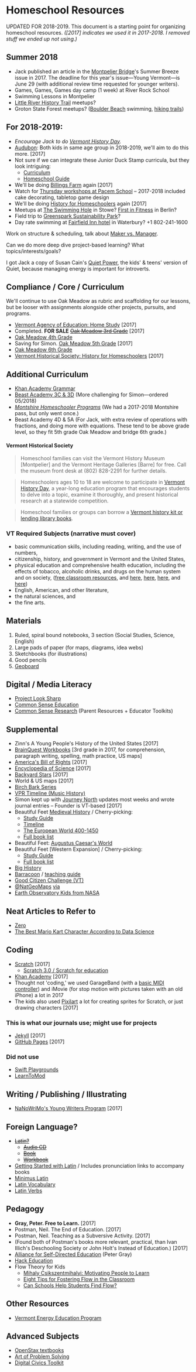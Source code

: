 # Homeschool Resources

UPDATED FOR 2018-2019. This document is a starting point for organizing homeschool resources. *([2017] indicates we used it in 2017-2018. I removed stuff we ended up not using.)*

## Summer 2018

* Jack published an article in the [Montpelier Bridge](http://www.montpelierbridge.com/)'s Summer Breeze issue in 2017. The deadline for this year's issue—Young Vermont—is June 29 (with additional review time requested for younger writers).
* Games, Games, Games day camp (1 week) at River Rock School
* Swimming Lessons in Montpelier
* [Little River History Trail](https://www.vtstateparks.com/assets/pdf/little-river-trails.pdf) meetups?
* Groton State Forest meetups? ([Boulder Beach](https://vtstateparks.com/boulder.html) swimming, [hiking trails](https://www.vtstateparks.com/assets/pdf/groton_trails.pdf))

## For 2018-2019:

* *Encourage Jack to do [Vermont History Day](http://vermonthistory.org/educate/vermont-history-day).*
* [Audubon](http://vt.audubon.org/programs/homeschool-programs): Both kids in same age group in 2018-2019, we'll aim to do this more. [2017]
* Not sure if we can integrate these Junior Duck Stamp curricula, but they look intriguing:
  * [Curriculum](https://www.fws.gov/birds/education/junior-duck-stamp-conservation-program/conservation-education-curriculum.php)
  * [Homeschool Guide](https://www.fws.gov/migratorybirds/pdf/education/JuniorDuckStamp-HomeschoolGuide.pdf)
* We'll be doing [Billings Farm](https://billingsfarm.org/education/homeschooler-days/) again [2017]
* Watch for [Thursday workshops at Pacem School](http://pacemschool.org/beyond-academics/thursday-workshops/) &ndash; 2017-2018 included cake decorating, tabletop game design
* We'll be doing [History for Homeschoolers](http://vermonthistory.org/educate/homeschool) again [2017]
* Meetups at [The Swimming Hole](https://theswimmingholestowe.com/) in Stowe? [First in Fitness](http://www.firstinfitness.com/pool-schedule) in Berlin?
* Field trip to [Greenspark Sustainability Park](http://greensparkvt.com/)?
* Day rate swimming at [Fairfield Inn hotel](https://www.marriott.com/hotels/travel/btvwb-fairfield-inn-and-suites-waterbury-stowe/) in Waterbury? +1 802-241-1600

Work on structure & scheduling, talk about [Maker vs. Manager](http://www.paulgraham.com/makersschedule.html).

Can we do more deep dive project-based learning? What topics/interests/goals?

I got Jack a copy of Susan Cain's [Quiet Power](https://www.bearpondbooks.com/book/9780803740600), the kids' & teens' version of Quiet, because managing energy is important for introverts.

## Compliance / Core / Curriculum

We'll continue to use Oak Meadow as rubric and scaffolding for our lessons, but be looser with assignments alongside other projects, pursuits, and programs.

* [Vermont Agency of Education: Home Study](http://education.vermont.gov/vermont-schools/school-operations/home-study) [2017]
* Completed. **FOR SALE** ~~[Oak Meadow 3rd Grade](http://www.oakmeadowbookstore.com/Third-Grade-c149/)~~ [2017]
* [Oak Meadow 4th Grade](http://www.oakmeadowbookstore.com/Fourth-Grade-c150/)
* Saving for Simon. [Oak Meadow 5th Grade](http://www.oakmeadowbookstore.com/Fifth-Grade-c151/) [2017]
* [Oak Meadow 6th Grade](http://www.oakmeadowbookstore.com/Sixth-Grade-c152/)
* [Vermont Historical Society: History for Homeschoolers](http://vermonthistory.org/educate/homeschool) [2017]

## Additional Curriculum

* [Khan Academy Grammar](https://www.khanacademy.org/humanities/grammar)
* [Beast Academy 3C & 3D](https://beastacademy.com/books/3C) (More challenging for Simon—ordered 05/2018)
* *[Montshire Homeschooler Programs](https://www.montshire.org/programs/list/category/homeschooler-programs)* (We had a 2017-2018 Montshire pass, but only went once.)
* Beast Academy 4D & 5A (For Jack, with extra review of operations with fractions, and doing more with equations. These tend to be above grade level, so they fit 5th grade Oak Meadow and bridge 6th grade.)

#### Vermont Historical Society

> Homeschool families can visit the Vermont History Museum [Montpelier] and the Vermont Heritage Galleries [Barre] for free. Call the museum front desk at (802) 828-2291 for further details.

> Homeschoolers ages 10 to 18 are welcome to participate in [Vermont History Day](http://vermonthistory.org/educate/vermont-history-day), a year-long education program that encourages students to delve into a topic, examine it thoroughly, and present historical research at a statewide competition.

> Homeschool families or groups can borrow a [Vermont history kit or lending library books](http://vermonthistory.org/educate/in-your-classroom).

### VT Required Subjects (narrative must cover)

* basic communication skills, including reading, writing, and the use of numbers,
* citizenship, history, and government in Vermont and the United States,
* physical education and comprehensive health education, including the effects of tobacco, alcoholic drinks, and drugs on the human system and on society, ([free classroom resources](https://teens.drugabuse.gov/teachers), and [here](https://teens.drugabuse.gov/national-drug-alcohol-facts-week/order-free-materials), [here](http://headsup.scholastic.com/teachers/collections/compilations-past-issues#annualcompilations), [here](http://headsup.scholastic.com/teachers/collections/student-activities-and-printable-worksheets), and [here](http://headsup.scholastic.com/sites/default/files/block/images/NIDA7_worksheet3.pdf))
* English, American, and other literature,
* the natural sciences, and
* the fine arts.

## Materials

1. Ruled, spiral bound notebooks, 3 section (Social Studies, Science, English)
2. Large pads of paper (for maps, diagrams, idea webs)
3. Sketchbooks (for illustrations)
4. Good pencils
5. [Geoboard](https://www.amazon.com/Learning-Resources-LER1512-Two-Sided-Geoboard/dp/B000XP1Z1A/ref=sr_1_3?ie=UTF8&qid=1526828265&sr=8-3&keywords=geoboard)

## Digital / Media Literacy

* [Project Look Sharp](https://www.projectlooksharp.org/?action=kits)
* [Common Sense Education](https://www.commonsense.org/education/)
* [Common Sense Research](https://www.commonsensemedia.org/research/news-and-americas-kids) (Parent Resources + Educator Toolkits)

## Supplemental

* Zinn's A Young People's History of the United States [2017]
* [BrainQuest Workbooks](https://www.amazon.com/Brain-Quest-Workbook-Grade-4/dp/0761150188/ref=sr_1_cc_1?s=aps&ie=UTF8&qid=1526864186&sr=1-1-catcorr&keywords=brainquest+grade+4) [3rd grade in 2017, for comprehension, paragraph writing, spelling, math practice, US maps]
* [America's Bill of Rights](http://www.bearpondbooks.com/book/9780062352309) [2017]
* [Encyclopedia of Science](http://www.bearpondbooks.com/book/9780756622206) [2017]
* [Backyard Stars](http://www.bearpondbooks.com/book/9781570541728) [2017]
* World & US maps [2017]
* [Birch Bark Series](https://www.amazon.com/Birchbark-House-Louise-Erdrich/dp/0786814543)
* [VPR Timeline (Music History)](http://digital.vpr.net/programs/timeline#stream/0)
* Simon kept up with [Journey North](http://journeynorth.org) updates most weeks and wrote journal entries – Founder is VT-based [2017]
* Beautiful Feet [Medieval History](http://bfbooks.com/Medieval-History-Intermediate-Pack) / Cherry-picking:
  * [Study Guide](http://bfbooks.com/Medieval-Intermediate-Study-Guide?sc=17&category=847)
  * [Timeline](http://bfbooks.com/Medieval-History-Timeline)
  * [The European World 400-1450](http://bfbooks.com/The-European-World-400-1450)
  * [Full book list](http://bfbooks.com/Medieval-History-Intermediate-Pack)
* Beautiful Feet: [Augustus Caesar's World](http://bfbooks.com/Augustus-Caesars-World?sc=17&category=8)
* Beautiful Feet [Western Expansion] / Cherry-picking:
  * [Study Guide](http://bfbooks.com/Western-Expansion-Study-Guide)
  * [Full book list](http://bfbooks.com/Western-Expansion-of-the-US-Pack)
* [Big History](https://www.bighistoryproject.com/chapters/1#intro)
* [Barracoon](https://www.harpercollins.com/9780062748201/barracoon/) / [teaching guide](https://b0f646cfbd7462424f7a-f9758a43fb7c33cc8adda0fd36101899.ssl.cf2.rackcdn.com/teaching-guides/TG-9780062748201.pdf)
* [Good Citizen Challenge (VT)](https://1btbbau30pk40u8fj4cl4y4i-wpengine.netdna-ssl.com/wp-content/uploads/2018/05/goodcitizen-scorecard-2018-v2.pdf)
* [@NatGeoMaps](https://www.instagram.com/natgeomaps/) [via](https://news.nationalgeographic.com/2018/05/map-of-the-day-cartography-vintage-archive-culture/)
* [Earth Observatory Kids from NASA](https://earthobservatory.nasa.gov/eokids/)

## Neat Articles to Refer to
* [Zero](https://www.vox.com/science-and-health/2018/7/5/17500782/zero-number-math-explained)
* [The Best Mario Kart Character According to Data Science](https://medium.com/civis-analytics/the-best-mario-kart-character-according-to-data-science-7dfb65d4c18e)

## Coding

* [Scratch](http://scratch.mit.edu) [2017]
  * [Scratch 3.0 / Scratch for education](https://ww2.kqed.org/mindshift/2017/07/17/mits-scratch-program-is-evolving-for-greater-more-mobile-creativity/)
* [Khan Academy](https://www.khanacademy.org/) [2017]
* Thought not 'coding,' we used GarageBand (with a [basic MIDI controller](https://www.amazon.com/Korg-MICROKEY25-microKEY-MIDI-Keyboard/dp/B007VQIBB6)) and iMovie (for stop motion with pictures taken with an old iPhone) a lot in 2017
* The kids also used [Pixilart](https://www.pixilart.com/draw) a lot for creating sprites for Scratch, or just drawing characters [2017]

### This is what our journals use; might use for projects

* [Jekyll](http://jekyllrb.com) [2017]
* [GitHub Pages](https://pages.github.com/) [2017]

### Did not use

* [Swift Playgrounds](https://www.apple.com/swift/playgrounds/)
* [LearnToMod](https://www.learntomod.com/)

## Writing / Publishing / Illustrating

* [NaNoWriMo's Young Writers Program](https://ywp.nanowrimo.org/pages/writer-resources) [2017]

## Foreign Language?

* ~~[Latin?](https://oakmeadow.com/news/courses/latin-i/)~~
  * ~~[Audio CD](https://www.amazon.com/North-American-Cambridge-Latin-Course/dp/0521005027/ref=sr_1_1?ie=UTF8&qid=1526782388&sr=8-1&keywords=Cambridge+Latin+Course%3A+Unit+1+audio+cd)~~
  * ~~[Book](https://www.amazon.com/Cambridge-Latin-Course-North-American/dp/0521004349)~~
  * ~~[Workbook](https://www.amazon.com/Cambridge-Latin-Course-North-American/dp/0521004349)~~
* [Getting Started with Latin](http://www.gettingstartedwithlatin.com/index.html) / Includes pronunciation links to accompany books
* [Minimus Latin](http://www.minimus-etc.co.uk/newtominpage.htm)
* [Latin Vocabulary](https://www.amazon.com/gp/product/1572226978/ref=od_aui_detailpages00?ie=UTF8&psc=1)
* [Latin Verbs](https://www.amazon.com/gp/product/1423233174/ref=od_aui_detailpages00?ie=UTF8&psc=1)

## Pedagogy

* **Gray, Peter. Free to Learn.** [2017]
* Postman, Neil. The End of Education. [2017]
* Postman, Neil. Teaching as a Subversive Activity. [2017]
* (Found both of Postman's books more relevant, practical, than Ivan Illich's Deschooling Society or John Holt's Instead of Education.) [2017]
* [Alliance for Self-Directed Education](https://www.self-directed.org/) (Peter Gray)
* [Hack Education](http://hackeducation.com/)
* Flow Theory for Kids
  * [Mihaly Csikszentmihalyi: Motivating People to Learn](https://www.edutopia.org/mihaly-csikszentmihalyi-motivating-people-learn)
  * [Eight Tips for Fostering Flow in the Classroom](https://greatergood.berkeley.edu/article/item/eight_tips_for_fostering_flow_in_the_classroom)
  * [Can Schools Help Students Find Flow?](https://greatergood.berkeley.edu/article/item/can_schools_help_students_find_flow)

## Other Resources

* [Vermont Energy Education Program](http://veep.org/veep-programs/veep-curricula/)

## Advanced Subjects

* [OpenStax textbooks](https://openstax.org/subjects)
* [Art of Problem Solving](https://artofproblemsolving.com/)
* [Digital Civics Toolkit](https://www.digitalcivicstoolkit.org/)
